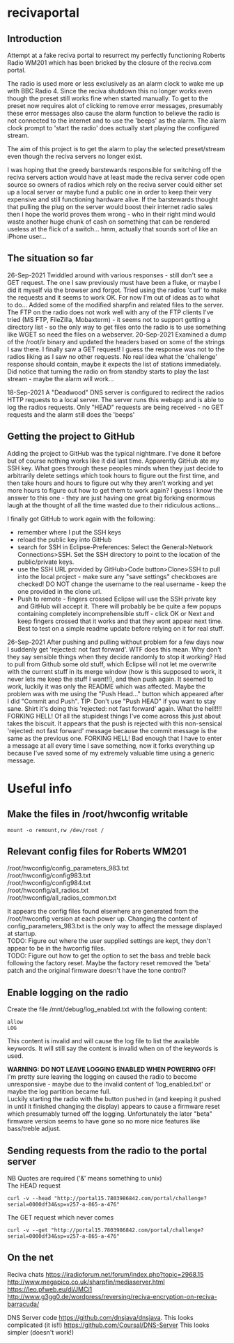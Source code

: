 # recivaportal
## Introduction
Attempt at a fake reciva portal to resurrect my perfectly functioning Roberts Radio WM201 which has been bricked by the closure of the reciva.com portal.

The radio is used more or less exclusively as an alarm clock to wake me up with BBC Radio 4. Since the reciva shutdown this no
longer works even though the preset still works fine when started manually. To get to the preset now requires alot of clicking
to remove error messages, presumably these error messages also cause the alarm function to believe the radio is not connected to the internet and to use the 'beeps' as the alarm. The alarm clock prompt to 'start the radio' does actually start playing the configured stream.

The aim of this project is to get the alarm to play the selected preset/stream even though the reciva servers no longer exist.

I was hoping that the greedy barstewards responsible for switching off the reciva servers action would have at least made the reciva server code open source so owners of radios which rely on the reciva server could either set up a local server or maybe fund a public one in order to keep their very expensive and still functioning hardware alive. If the barstewards thought that pulling the plug on the server would boost their internet radio sales then I hope the world proves them wrong - who in their right mind would waste another huge chunk of cash on something that can be rendered useless at the flick of a switch... hmm, actually that sounds sort of like an iPhone user...

## The situation so far
26-Sep-2021 Twiddled around with various responses - still don't see a GET request. The one I saw previously must have been 
a fluke, or maybe I did it myself via the browser and forgot. Tried using the radios 'curl' to make the requests and it seems
to work OK. For now I'm out of ideas as to what to do...
Added some of the modified sharpfin and related files to the server. The FTP on the radio does not work well with any of the FTP
clients I've tried (MS FTP, FileZilla, Mobaxterm) - it seems not to support getting a directory list - so the only way to get
files onto the radio is to use something like WGET so need the files on a webserver.
20-Sep-2021 Examined a dump of the /root/ir binary and updated the headers based on some of the strings I saw there. I
finally saw a GET request! I guess the response was not to the radios liking as I saw no other requests. No real idea
what the 'challenge' response should contain, maybe it expects the list of stations immediately. Did notice that turning the
radio on from standby starts to play the last stream - maybe the alarm will work...

18-Sep-2021 A "Deadwood" DNS server is configured to redirect the radios HTTP requests to a local server.
The server runs this webapp and is able to log the radios requests.
Only "HEAD" requests are being received - no GET requests and the alarm still does the 'beeps'

## Getting the project to GitHub

Adding the project to GitHub was the typical nightmare. I've done it before but of course nothing works like it did last time.
Apparently GitHub ate my SSH key. What goes through these peoples minds when they just decide to arbitrarily delete settings which took hours to figure out the first time, and then take hours and hours to figure out why they aren't working and yet more hours to figure out how to get them to work again? I guess I know the answer to this one  - they are just having one great big forking enormous laugh at the thought of all the time wasted due to their ridiculous actions...

I finally got GitHub to work again with the following:
- remember where I put the SSH keys 
- reload the public key into GitHub
- search for SSH in Eclipse-Preferences: Select the General>Network Connections>SSH. Set the SSH directory to point to the
  location of the public/private keys.
- use the SSH URL provided by GitHub>Code button>Clone>SSH to pull into the local project - make sure any "save settings"
  checkboxes are checked! DO NOT change the username to the real username - keep the one provided in the clone url.
- Push to remote - fingers crossed Eclipse will use the SSH private key and GitHub will accept it. There will probably be
  be quite a few popups containing completely incomprehensible stuff - click OK or Next and keep fingers crossed that
  it works and that they wont appear next time. Best to test on a simple readme update before relying on it for real stuff.

26-Sep-2021 After pushing and pulling without problem for a few days now I suddenly get 'rejected: not fast forward'. WTF does this
mean. Why don't they say sensible things when they decide randomly to stop it working? Had to pull from Github some old stuff, which Eclipse will not let me overwrite with the current stuff in its merge window (how is this supposed to work, it never lets me keep the stuff I want!!), and then push again. It seemed to work, luckily it was only the README which was affected. Maybe the problem was with me using the "Push Head..." button which appeared after I did "Commit and Push". TIP: Don't use "Push HEAD" if you want to stay sane.
Shirt it's doing this 'rejected: not fast forward' again. What the hell!!!! FORKING HELL!
Of all the stupidest things I've come across this just about takes the biscuit. It appears that the push is rejected with this
non-sensical 'rejected: not fast forward' message because the commit message is the same as the previous one. FORKING HELL! Bad
enough that I have to enter a message at all every time I save something, now it forks everything up because I've saved some of my extremely valuable time using a generic message.


# Useful info

## Make the files in /root/hwconfig writable
    mount -o remount,rw /dev/root /

## Relevant config files for Roberts WM201
/root/hwconfig/config_parameters_983.txt  
/root/hwconfig/config983.txt  
/root/hwconfig/config984.txt  
/root/hwconfig/all_radios.txt  
/root/hwconfig/all_radios_common.txt  
  
It appears the config files found elsewhere are generated from the /root/hwconfig version at each power up.
Changing the content of config_parameters_983.txt is the only way to affect the message displayed at startup.  
TODO: Figure out where the user supplied settings are kept, they don't appear to be in the hwconfig files.  
TODO: Figure out how to get the option to set the bass and treble back following the factory reset. Maybe the
factory reset removed the 'beta' patch and the original firmware doesn't have the tone control?

## Enable logging on the radio

Create the file /mnt/debug/log_enabled.txt with the following content: 
 
    allow
    LOG

This content is invalid and will cause the log file to list the available keywords. It will still
say the content is invalid when on of the keywords is used.

**WARNING: DO NOT LEAVE LOGGING ENABLED WHEN POWERING OFF!**  
I'm pretty sure leaving the logging on caused the radio to become unresponsive - maybe due to the invalid
content of 'log_enabled.txt' or maybe the log partition became full.  
Luckily starting
the radio with the button pushed in (and keeping it pushed in until it finished changing the display) appears to cause a firmware reset which presumably turned off the logging. 
Unfortunately the later "beta" firmware version seems to have gone so
no more nice features like bass/treble adjust. 

## Sending requests from the radio to the portal server
NB Quotes are required ('&' means something to unix)  
The HEAD request

    curl -v --head "http://portal15.7803986842.com/portal/challenge?serial=0000df34&sp=v257-a-865-a-476"

The GET request which never comes

    curl -v --get "http://portal15.7803986842.com/portal/challenge?serial=0000df34&sp=v257-a-865-a-476"

## On the net
Reciva chats
https://iradioforum.net/forum/index.php?topic=2968.15  
http://www.megapico.co.uk/sharpfin/mediaserver.html  
https://leo.pfweb.eu/dl/JMCi1  
http://www.g3gg0.de/wordpress/reversing/reciva-encryption-on-reciva-barracuda/  

DNS Server code
https://github.com/dnsjava/dnsjava. This looks complicated (it is!!)
https://github.com/Coursal/DNS-Server This looks simpler (doesn't work!)
